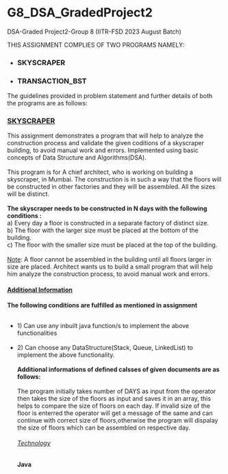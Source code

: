 <H1>G8_DSA_GradedProject2</H1>

DSA-Graded Project2-Group 8 (IITR-FSD 2023 August Batch)

THIS ASSIGNMENT COMPLIES OF TWO PROGRAMS NAMELY:
<ul>
<li><H3>SKYSCRAPER</H3></li>

<li><H3>TRANSACTION_BST</H3></li>
</ul>

The guidelines provided in problem statement and further details of both the programs are as follows:

<H3><ins><a href ="https://github.com/Uttaraa/G8_DSA_GradedProject2/tree/main/G8_DSA_GradedProject2/src/com/greatlearning/skyscraper">SKYSCRAPER</a></ins></H3>
This assignment demonstrates a program that will help to analyze the construction process and validate the given coditions of a skyscraper building, to avoid manual work and errors.
Implemented using basic concepts of Data Structure and Algorithms(DSA).
<br>
<br>
This program is for A chief architect, who is working on building a skyscraper, in Mumbai. The construction is in such a way that the floors will be constructed in other factories and they will be assembled. All the sizes will be distinct.
<br><br>
<b>The skyscraper needs to be constructed in N days with the following conditions :</b>
<br>
a)	Every day a floor is constructed in a separate factory of distinct size.
<br>
b)	The floor with the larger size must be placed at the bottom of the building.
<br>
c)	The floor with the smaller size must be placed at the top of the building.
<br>
<br>
<ins>Note</ins>: A floor cannot be assembled in the building until all floors larger in size are placed.
Architect wants us to build a small program that will help him analyze the construction process, to avoid manual work and errors.
<br>

<H4><ins>Additional Information</ins></H4>
<b>The following conditions are fulfilled as mentioned in assignment </b>
<ul>
<br><li>1)	Can use any inbuilt java function/s to implement the above functionalities</li>
<br><li>2)	Can choose any DataStructure(Stack, Queue, LinkedList) to implement the above functionality.</li>
<br>
<b>Additional informations of defined calsses of given documents are as follows: </b>
<br><br>
The program initially takes number of DAYS as input from the operator then takes the size of the floors as input and saves it in an array, this helps to compare the size of floors on each day. If invalid size of the floor is enterred the operator will get a message of the same and can continue with correct size of floors,otherwise the program will dispalay the size of floors which can be assembled on respective day.
<br>
<H6><ins>Technology</ins></H6>
<b>Java</b>
